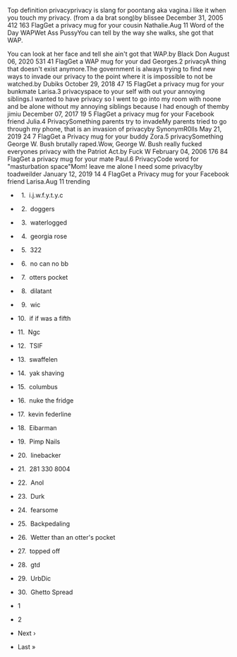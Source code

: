 Top definition privacyprivacy is slang for poontang aka vagina.i like it when you touch my privacy. (from a da brat song)by blissee December 31, 2005 412 163 FlagGet a privacy mug for your cousin Nathalie.Aug 11 Word of the Day WAPWet Ass PussyYou can tell by the way she walks, she got that WAP.  
  
You can look at her face and tell she ain't got that WAP.by Black Don August 06, 2020 531 41 FlagGet a WAP mug for your dad Georges.2 privacyA thing that doesn't exist anymore.The government is always trying to find new ways to invade our privacy to the point where it is impossible to not be watched.by Dubiks October 29, 2018 47 15 FlagGet a privacy mug for your bunkmate Larisa.3 privacyspace to your self with out your annoying siblings.I wanted to have privacy so I went to go into my room with noone and be alone without my annoying siblings because I had enough of themby jimiu December 07, 2017 19 5 FlagGet a privacy mug for your Facebook friend Julia.4 PrivacySomething parents try to invadeMy parents tried to go through my phone, that is an invasion of privacyby SynonymR0lls May 21, 2019 24 7 FlagGet a Privacy mug for your buddy Zora.5 privacySomething George W. Bush brutally raped.Wow, George W. Bush really fucked everyones privacy with the Patriot Act.by Fuck W February 04, 2006 176 84 FlagGet a privacy mug for your mate Paul.6 PrivacyCode word for "masturbation space"Mom! leave me alone I need some privacy!by toadweilder January 12, 2019 14 4 FlagGet a Privacy mug for your Facebook friend Larisa.Aug 11 trending

*     1.  i.j.w.f.y.t.y.c
*     2.  doggers
*     3.  waterlogged
*     4.  georgia rose
*     5.  322
*     6.  no can no bb
*     7.  otters pocket
*     8.  dilatant
*     9.  wic
*   10.  if if was a fifth
*   11.  Ngc
*   12.  TSIF
*   13.  swaffelen
*   14.  yak shaving
*   15.  columbus
*   16.  nuke the fridge
*   17.  kevin federline
*   18.  Eibarman
*   19.  Pimp Nails
*   20.  linebacker
*   21.  281 330 8004
*   22.  Anol
*   23.  Durk
*   24.  fearsome
*   25.  Backpedaling
*   26.  Wetter than an otter's pocket
*   27.  topped off
*   28.  gtd
*   29.  UrbDic
*   30.  Ghetto Spread

*   1
*   2
*   Next ›
*   Last »